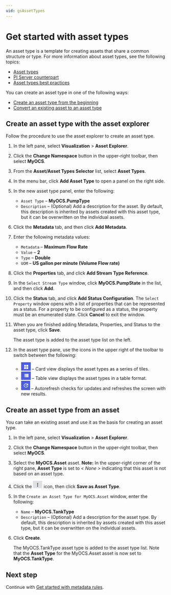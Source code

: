 ```yaml
---
uid: gsAssetTypes
---
```

# Get started with asset types

An asset type is a template for creating assets that share a common structure or type. For more information about asset types, see the following topics:

- [Asset types](xref:AssetTypes)
- [PI Server counterpart](xref:AssetTypes#pi-server-counterpart)
- [Asset types best practices](xref:AssetTypes#asset-types-best-practices)

You can create an asset type in one of the following ways:

- [Create an asset type from the beginning](xref:#asset-type1) 
- [Convert an existing asset to an asset type](xref:#asset-type2)

## <a name="asset-type1"></a> Create an asset type with the asset explorer

Follow the procedure to use the asset explorer to create an asset type.

1. In the left pane, select **Visualization** > **Asset Explorer**.

1. Click the **Change Namespace** button in the upper-right toolbar, then select **MyOCS**.

1. From the **Asset/Asset Types Selector** list, select **Asset Types**.

1. In the menu bar, click **Add Asset Type** to open a panel on the right side.

1. In the new asset type panel, enter the following:
   - `Asset Type` &ndash; **MyOCS.PumpType**
   - `Description` &ndash; (Optional) Add a description for the asset. By default, this description is inherited by assets created with this asset type, but it can be overwritten on the individual assets.
   
1. Click the **Metadata** tab, and then click **Add Metadata**.

1. Enter the following metadata values:

   - `Metadata` &ndash; **Maximum Flow Rate**
   - `Value` &ndash; **2** 
   - `Type` &ndash; **Double**
   - `UOM` &ndash; **US gallon per minute (Volume Flow rate)**
   
1. Click the **Properties** tab, and click **Add Stream Type Reference**.

1. In the `Select Stream Type` window, click **MyOCS.PumpState** in the list, and then click **Add**.

1. Click the **Status** tab, and click **Add Status Configuration**.
    The `Select Property` window opens with a list of properties that can be represented as a status. For a property to be configured as a status, the property must be an enumerated state. Click **Cancel** to exit the window.
    
1. When you are finished adding Metadata, Properties, and Status to the asset type, click **Save**. 

    The asset type is added to the asset type list on the left.
    
1. In the asset type pane, use the icons in the upper right of the toolbar to switch between the following:

     -  ![Card view](images/card-view.png) &ndash; Card view displays the asset types as a series of tiles. 
     -  ![Table view](images/table-view.png) &ndash; Table view displays the asset types in a table format.
     -  ![Autorefresh](images/autorefresh-btn.png) &ndash; Autorefresh checks for updates and refreshes the screen with new results. 

## <a name="asset-type2"></a>Create an asset type from an asset

You can take an existing asset and use it as the basis for creating an asset type.

1. In the left pane, select **Visualization** > **Asset Explorer**.
 
1. Click the **Change Namespace** button in the upper-right toolbar, then select **MyOCS**.

1. Select the **MyOCS.Asset** asset.
    **Note:** In the upper-right corner of the right pane, **Asset Type** is set to *< None >* indicating that this asset is not based on an asset type. 

1. Click the ![More Options button](images/more-options.png) icon, then click **Save as Asset Type**.

1. In the `Create an Asset Type for MyOCS.Asset` window, enter the following:
   
   - `Name` &ndash; **MyOCS.TankType**
   - `Description` &ndash; (Optional) Add a description for the asset type. By default, this description is inherited by assets created with this asset type, but it can be overwritten on the individual assets.

1. Click **Create**. 

   The MyOCS.TankType asset type is added to the asset type list. Note that the **Asset Type** for the MyOCS.Asset asset is now set to **MyOCS.TankType**. 

## Next step

Continue with [Get started with metadata rules](xref:gsMetadataRules).

